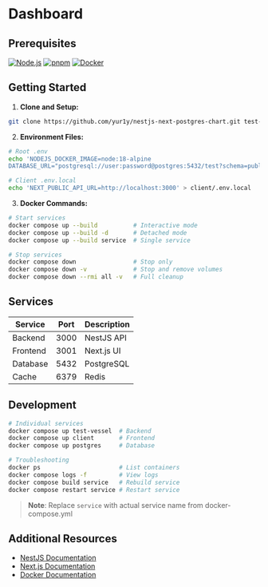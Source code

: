 # Dashboard

## Prerequisites

[![Node.js](https://img.shields.io/badge/node-%3E%3D18-brightgreen)](https://nodejs.org)
[![pnpm](https://img.shields.io/badge/pnpm-recommended-blue)](https://pnpm.io)
[![Docker](https://img.shields.io/badge/docker-required-blue)](https://www.docker.com/)

## Getting Started

1. **Clone and Setup:**
```bash
git clone https://github.com/yur1y/nestjs-next-postgres-chart.git test-vessel && cd test-vessel
```

2. **Environment Files:**
```bash
# Root .env
echo 'NODEJS_DOCKER_IMAGE=node:18-alpine
DATABASE_URL="postgresql://user:password@postgres:5432/test?schema=public"' > .env

# Client .env.local
echo 'NEXT_PUBLIC_API_URL=http://localhost:3000' > client/.env.local
```

3. **Docker Commands:**
```bash
# Start services
docker compose up --build          # Interactive mode
docker compose up --build -d       # Detached mode
docker compose up --build service  # Single service

# Stop services
docker compose down                # Stop only
docker compose down -v             # Stop and remove volumes
docker compose down --rmi all -v   # Full cleanup
```

## Services

| Service  | Port | Description |
|----------|------|-------------|
| Backend  | 3000 | NestJS API  |
| Frontend | 3001 | Next.js UI  |
| Database | 5432 | PostgreSQL  |
| Cache    | 6379 | Redis      |

## Development

```bash
# Individual services
docker compose up test-vessel  # Backend
docker compose up client       # Frontend
docker compose up postgres     # Database

# Troubleshooting
docker ps                      # List containers
docker compose logs -f         # View logs
docker compose build service   # Rebuild service
docker compose restart service # Restart service
```

> **Note**: Replace `service` with actual service name from docker-compose.yml

## Additional Resources

- [NestJS Documentation](https://docs.nestjs.com/)
- [Next.js Documentation](https://nextjs.org/docs)
- [Docker Documentation](https://docs.docker.com/)